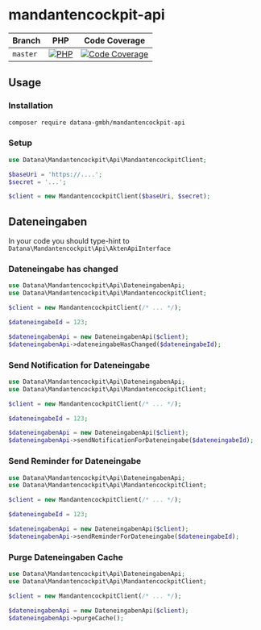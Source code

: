 # mandantencockpit-api

| Branch    | PHP                                         | Code Coverage                                        |
|-----------|---------------------------------------------|------------------------------------------------------|
| `master`  | [![PHP][build-status-master-php]][actions]  | [![Code Coverage][coverage-status-master]][codecov]  |

## Usage

### Installation

```bash
composer require datana-gmbh/mandantencockpit-api
```

### Setup

```php
use Datana\Mandantencockpit\Api\MandantencockpitClient;

$baseUri = 'https://....';
$secret = '...';

$client = new MandantencockpitClient($baseUri, $secret);
```

## Dateneingaben

In your code you should type-hint to `Datana\Mandantencockpit\Api\AktenApiInterface`

### Dateneingabe has changed

```php
use Datana\Mandantencockpit\Api\DateneingabenApi;
use Datana\Mandantencockpit\Api\MandantencockpitClient;

$client = new MandantencockpitClient(/* ... */);

$dateneingabeId = 123;

$dateneingabenApi = new DateneingabenApi($client);
$dateneingabenApi->dateneingabeHasChanged($dateneingabeId);
```

### Send Notification for Dateneingabe

```php
use Datana\Mandantencockpit\Api\DateneingabenApi;
use Datana\Mandantencockpit\Api\MandantencockpitClient;

$client = new MandantencockpitClient(/* ... */);

$dateneingabeId = 123;

$dateneingabenApi = new DateneingabenApi($client);
$dateneingabenApi->sendNotificationForDateneingabe($dateneingabeId);
```

### Send Reminder for Dateneingabe

```php
use Datana\Mandantencockpit\Api\DateneingabenApi;
use Datana\Mandantencockpit\Api\MandantencockpitClient;

$client = new MandantencockpitClient(/* ... */);

$dateneingabeId = 123;

$dateneingabenApi = new DateneingabenApi($client);
$dateneingabenApi->sendReminderForDateneingabe($dateneingabeId);
```

### Purge Dateneingaben Cache

```php
use Datana\Mandantencockpit\Api\DateneingabenApi;
use Datana\Mandantencockpit\Api\MandantencockpitClient;

$client = new MandantencockpitClient(/* ... */);

$dateneingabenApi = new DateneingabenApi($client);
$dateneingabenApi->purgeCache();
```

[build-status-master-php]: https://github.com/datana-gmbh/mandantencockpit-api/workflows/PHP/badge.svg?branch=master
[coverage-status-master]: https://codecov.io/gh/datana-gmbh/mandantencockpit-api/branch/master/graph/badge.svg

[actions]: https://github.com/datana-gmbh/mandantencockpit-api/actions
[codecov]: https://codecov.io/gh/datana-gmbh/mandantencockpit-api

